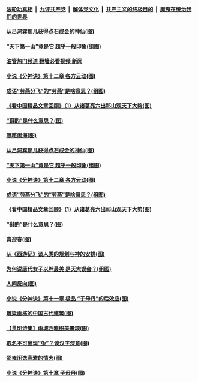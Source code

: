 ####  [法轮功真相](../../../../basic/blob/master/README.md?t=02280412) &nbsp;|&nbsp; [九评共产党](../../../../9ping.md/blob/master/README.md?t=02280412) &nbsp;|&nbsp; [解体党文化](../../../../jtdwh.md/blob/master/README.md?t=02280412)  &nbsp;|&nbsp; [共产主义的终极目的](../../../../gczydzjmd.md/blob/master/README.md?t=02280412) &nbsp;|&nbsp; [魔鬼在统治我们的世界](../../../../mgztzwmdsj.md/blob/master/README.md?t=02280412) 

#### [从吕洞宾那儿获得点石成金的神仙(图)](../pages/p7/1029483.md?t=02280412) 

#### [“天下第一山”竟是它 超乎一般印象(组图)](../pages/p7/1028614.md?t=02280412) 

#### [油管热门频道 翻墙必看视频 新闻](http://129.146.143.75:81/youtube.html?02280412)

#### [小说《分神诀》第十二章 各方云动(图)](../pages/p7/1029233.md?t=02280412) 

#### [成语“劳燕分飞”的“劳燕”是啥意思？(组图)](../pages/p7/1029614.md?t=02280412) 

#### [《看中国精品文章回顾》（1）从诸葛亮六出祁山观天下大势(图)](../pages/p7/1029834.md?t=02280412) 

#### [“斟酌”是什么意思？(图)](../pages/p7/1029413.md?t=02280412) 

#### [哪咤闹海(图)](../pages/p7/1028317.md?t=02280412) 

#### [从吕洞宾那儿获得点石成金的神仙(图)](../pages/p7/1029483.md?t=02280412) 

#### [“天下第一山”竟是它 超乎一般印象(组图)](../pages/p7/1028614.md?t=02280412) 

#### [小说《分神诀》第十二章 各方云动(图)](../pages/p7/1029233.md?t=02280412) 

#### [成语“劳燕分飞”的“劳燕”是啥意思？(组图)](../pages/p7/1029614.md?t=02280412) 

#### [《看中国精品文章回顾》（1）从诸葛亮六出祁山观天下大势(图)](../pages/p7/1029834.md?t=02280412) 

#### [“斟酌”是什么意思？(图)](../pages/p7/1029413.md?t=02280412) 

#### [喜迎春(图)](../pages/p7/1028313.md?t=02280412) 


#### [从《西游记》谈人类的规划与神的安排(图)](../pages/p7/1029450.md?t=02280412) 

#### [为何说唐代女子以胖最美 是天大误会？(组图)](../pages/p7/1028868.md?t=02280412) 

#### [人间反向(图)](../pages/p7/1029722.md?t=02280412) 

#### [小说《分神诀》第十一章 极品 “子母丹”的后效应(图)](../pages/p7/1029232.md?t=02280412) 


#### [雕梁画栋的中国古代建筑(图)](../pages/p7/1028724.md?t=02280412) 

#### [【贯明诗集】雨城西雅图美景颂(图)](../pages/p7/1028196.md?t=02280412) 

#### [取名不可出现“兔”？谈汉字深意(图)](../pages/p7/1028847.md?t=02280412) 

#### [邵雍闲逸高雅的情志(图)](../pages/p7/1029394.md?t=02280412) 

#### [小说《分神诀》第十章 子母丹(图)](../pages/p7/1028162.md?t=02280412) 


<img src='http://gfw-breaker.win/goodnews/indexes/p7.md' width='0px' height='0px'/>
